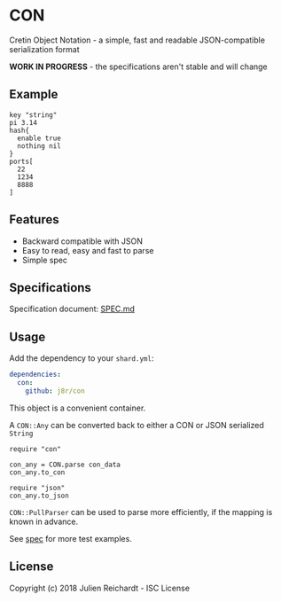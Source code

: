 # CON

Cretin Object Notation - a simple, fast and readable JSON-compatible serialization format

**WORK IN PROGRESS** - the specifications aren't stable and will change

## Example

```hcl
key "string"
pi 3.14
hash{
  enable true
  nothing nil
}
ports[
  22
  1234
  8888
]
```

## Features

- Backward compatible with JSON
- Easy to read, easy and fast to parse
- Simple spec

## Specifications

Specification document: [SPEC.md](SPEC.md)

## Usage

Add the dependency to your `shard.yml`:

```yaml
dependencies:
  con:
    github: j8r/con
```


This object is a convenient container.

A `CON::Any` can be converted back to either a CON or JSON serialized `String`


```crystal
require "con"

con_any = CON.parse con_data
con_any.to_con

require "json"
con_any.to_json
```

`CON::PullParser` can be used to parse more efficiently, if the mapping is known in advance.

See [spec](spec) for more test examples.

## License

Copyright (c) 2018 Julien Reichardt - ISC License
